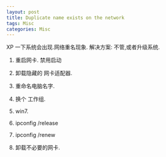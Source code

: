 ```yaml
---
layout: post
title: Duplicate name exists on the network
tags: Misc
categories: Misc
---
```



XP 一下系统会出现.网络重名现象.
解决方案: 不管,或者升级系统.

1. 重启网卡. 禁用启动
2. 卸载隐藏的 网卡适配器.
3. 重命名电脑名字.
4. 换个  工作组.



3. win7.

1. ipconfig /release
2. ipconfig /renew





2.  卸载不必要的网卡.

